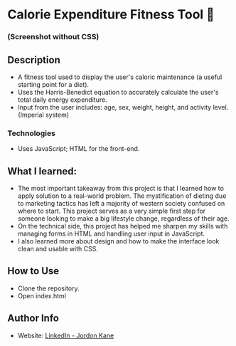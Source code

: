 # Calorie Expenditure Fitness Tool 🍔
### (Screenshot without CSS)
<!-- ![image](https://github.com/jordonkane/cal-exp2/assets/55868384/9cef48fa-4f9e-44c6-b8e9-833c09214e9b) -->
## Description
- A fitness tool used to display the user's caloric maintenance (a useful starting point for a diet).
- Uses the Harris-Benedict equation to accurately calculate the user's total daily energy expenditure.
- Input from the user includes: age, sex, weight, height, and activity level. (Imperial system) 
### Technologies
- Uses JavaScript; HTML for the front-end.
## What I learned:
- The most important takeaway from this project is that I learned how to apply solution to a real-world problem. The mystification of dieting due to marketing tactics has left a majority of western society confused on where to start. This project serves as a very simple first step for someone looking to make a big lifestyle change, regardless of their age.
- On the technical side, this project has helped me sharpen my skills with managing forms in HTML and handling user input in JavaScript.
- I also learned more about design and how to make the interface look clean and usable with CSS.
## How to Use
- Clone the repository.
- Open index.html
## Author Info
- Website: [LinkedIn - Jordon Kane](https://www.linkedin.com/in/jordonkane/)
